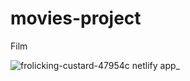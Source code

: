 # movies-project
Film

![frolicking-custard-47954c netlify app_](https://github.com/aozdemiirr1/movies-project/assets/121563534/7dfff3fe-876a-4950-8bea-2eda1537c7bf)
